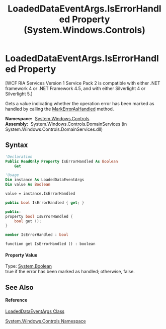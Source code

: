 ﻿---
title: LoadedDataEventArgs.IsErrorHandled Property  (System.Windows.Controls)
TOCTitle: IsErrorHandled Property
ms:assetid: P:System.Windows.Controls.LoadedDataEventArgs.IsErrorHandled
ms:mtpsurl: https://msdn.microsoft.com/en-us/library/system.windows.controls.loadeddataeventargs.iserrorhandled(v=VS.91)
ms:contentKeyID: 27196781
ms.date: 01/27/2012
mtps_version: v=VS.91
f1_keywords:
- System.Windows.Controls.LoadedDataEventArgs.IsErrorHandled
- System.Windows.Controls.LoadedDataEventArgs.get_IsErrorHandled
dev_langs:
- CSharp
- JScript
- VB
- FSharp
- c++
api_location:
- System.Windows.Controls.DomainServices.dll
api_name:
- System.Windows.Controls.LoadedDataEventArgs.get_IsErrorHandled
- System.Windows.Controls.LoadedDataEventArgs.IsErrorHandled
api_type:
- Managed
topic_type:
- apiref
- kbSyntax
product_family_name: VS
ROBOTS: INDEX,FOLLOW
---

# LoadedDataEventArgs.IsErrorHandled Property

\[WCF RIA Services Version 1 Service Pack 2 is compatible with either .NET framework 4 or .NET Framework 4.5, and with either Silverlight 4 or Silverlight 5.\]

Gets a value indicating whether the operation error has been marked as handled by calling the [MarkErrorAsHandled](ee707434\(v=vs.91\).md) method.

**Namespace:**  [System.Windows.Controls](ms590941\(v=vs.91\).md)  
**Assembly:**  System.Windows.Controls.DomainServices (in System.Windows.Controls.DomainServices.dll)

## Syntax

``` vb
'Declaration
Public ReadOnly Property IsErrorHandled As Boolean
    Get
```

``` vb
'Usage
Dim instance As LoadedDataEventArgs
Dim value As Boolean

value = instance.IsErrorHandled
```

``` csharp
public bool IsErrorHandled { get; }
```

``` c++
public:
property bool IsErrorHandled {
    bool get ();
}
```

``` fsharp
member IsErrorHandled : bool
```

``` jscript
function get IsErrorHandled () : boolean
```

#### Property Value

Type: [System.Boolean](https://msdn.microsoft.com/en-us/library/a28wyd50)  
true if the error has been marked as handled; otherwise, false.  

## See Also

#### Reference

[LoadedDataEventArgs Class](ee732792\(v=vs.91\).md)

[System.Windows.Controls Namespace](ms590941\(v=vs.91\).md)

